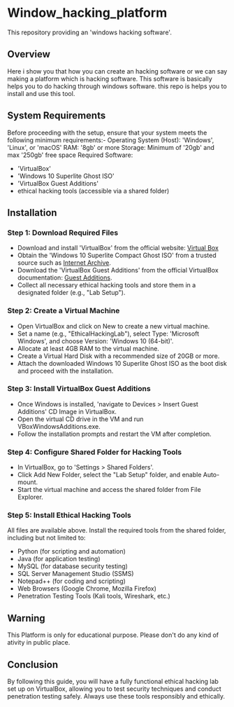 # Window_hacking_platform
This repository providing an 'windows hacking software'.

## Overview
Here i show you that how you can create an hacking software or we can say making a platform which is hacking software. This software is basically helps you to do hacking through windows software.
this repo is helps you to install and use this tool.

## System Requirements
Before proceeding with the setup, ensure that your system meets the following minimum requirements:-
Operating System (Host): 'Windows', 'Linux', or 'macOS'
RAM: '8gb' or more
Storage: Minimum of '20gb' and max '250gb' free space
Required Software:
- 'VirtualBox'
- 'Windows 10 Superlite Ghost ISO'
- 'VirtualBox Guest Additions'
- ethical hacking tools (accessible via a shared folder)

## Installation
### Step 1: Download Required Files
- Download and install 'VirtualBox' from the official website: [Virtual Box]([url](https://www.virtualbox.org/wiki/Downloads))
- Obtain the 'Windows 10 Superlite Compact Ghost ISO' from a trusted source such as [Internet Archive]([url](https://archive.org/details/ghost-spectre-windows-10)).
- Download the 'VirtualBox Guest Additions' from the official VirtualBox documentation: [Guest Additions]([url](https://www.virtualbox.org/manual/ch04.html)).
- Collect all necessary ethical hacking tools and store them in a designated folder (e.g., "Lab Setup").

### Step 2: Create a Virtual Machine
- Open VirtualBox and click on New to create a new virtual machine.
- Set a name (e.g., "EthicalHackingLab"), select Type: 'Microsoft Windows', and choose Version: 'Windows 10 (64-bit)'.
- Allocate at least 4GB RAM to the virtual machine.
- Create a Virtual Hard Disk with a recommended size of 20GB or more.
- Attach the downloaded Windows 10 Superlite Ghost ISO as the boot disk and proceed with the installation.

### Step 3: Install VirtualBox Guest Additions
- Once Windows is installed, 'navigate to Devices > Insert Guest Additions' CD Image in VirtualBox.
- Open the virtual CD drive in the VM and run VBoxWindowsAdditions.exe.
- Follow the installation prompts and restart the VM after completion.

### Step 4: Configure Shared Folder for Hacking Tools
- In VirtualBox, go to 'Settings > Shared Folders'.
- Click Add New Folder, select the "Lab Setup" folder, and enable Auto-mount.
- Start the virtual machine and access the shared folder from File Explorer.

### Step 5: Install Ethical Hacking Tools
All files are available above.
Install the required tools from the shared folder, including but not limited to:
- Python (for scripting and automation)
- Java (for application testing)
- MySQL (for database security testing)
- SQL Server Management Studio (SSMS)
- Notepad++ (for coding and scripting)
- Web Browsers (Google Chrome, Mozilla Firefox)
- Penetration Testing Tools (Kali tools, Wireshark, etc.)
## Warning
This Platform is only for educational purpose. Please don't do any kind of ativity in public place.
## Conclusion
By following this guide, you will have a fully functional ethical hacking lab set up on VirtualBox, allowing you to test security techniques and conduct penetration testing safely. Always use these tools responsibly and ethically.
